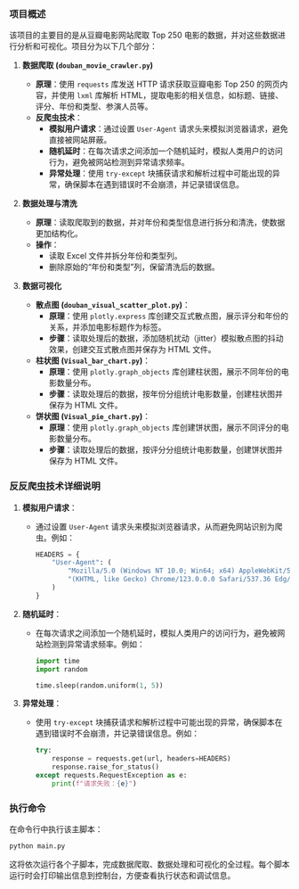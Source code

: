 ### 项目概述

该项目的主要目的是从豆瓣电影网站爬取 Top 250 电影的数据，并对这些数据进行分析和可视化。项目分为以下几个部分：

1. **数据爬取 (`douban_movie_crawler.py`)**
    - **原理**：使用 `requests` 库发送 HTTP 请求获取豆瓣电影 Top 250 的网页内容，并使用 `lxml` 库解析 HTML，提取电影的相关信息，如标题、链接、评分、年份和类型、参演人员等。
    - **反爬虫技术**：
        - **模拟用户请求**：通过设置 `User-Agent` 请求头来模拟浏览器请求，避免直接被网站屏蔽。
        - **随机延时**：在每次请求之间添加一个随机延时，模拟人类用户的访问行为，避免被网站检测到异常请求频率。
        - **异常处理**：使用 `try-except` 块捕获请求和解析过程中可能出现的异常，确保脚本在遇到错误时不会崩溃，并记录错误信息。

2. **数据处理与清洗**
    - **原理**：读取爬取到的数据，并对年份和类型信息进行拆分和清洗，使数据更加结构化。
    - **操作**：
        - 读取 Excel 文件并拆分年份和类型列。
        - 删除原始的“年份和类型”列，保留清洗后的数据。

3. **数据可视化**
    - **散点图 (`douban_visual_scatter_plot.py`)**：
        - **原理**：使用 `plotly.express` 库创建交互式散点图，展示评分和年份的关系，并添加电影标题作为标签。
        - **步骤**：读取处理后的数据，添加随机扰动（jitter）模拟散点图的抖动效果，创建交互式散点图并保存为 HTML 文件。
    - **柱状图 (`Visual_bar_chart.py`)**：
        - **原理**：使用 `plotly.graph_objects` 库创建柱状图，展示不同年份的电影数量分布。
        - **步骤**：读取处理后的数据，按年份分组统计电影数量，创建柱状图并保存为 HTML 文件。
    - **饼状图 (`Visual_pie_chart.py`)**：
        - **原理**：使用 `plotly.graph_objects` 库创建饼状图，展示不同评分的电影数量分布。
        - **步骤**：读取处理后的数据，按评分分组统计电影数量，创建饼状图并保存为 HTML 文件。

### 反反爬虫技术详细说明

1. **模拟用户请求**：
    - 通过设置 `User-Agent` 请求头来模拟浏览器请求，从而避免网站识别为爬虫。例如：
      ```python
      HEADERS = {
          "User-Agent": (
              "Mozilla/5.0 (Windows NT 10.0; Win64; x64) AppleWebKit/537.36 "
              "(KHTML, like Gecko) Chrome/123.0.0.0 Safari/537.36 Edg/123.0.0.0"
          )
      }
      ```

2. **随机延时**：
    - 在每次请求之间添加一个随机延时，模拟人类用户的访问行为，避免被网站检测到异常请求频率。例如：
      ```python
      import time
      import random

      time.sleep(random.uniform(1, 5))
      ```

3. **异常处理**：
    - 使用 `try-except` 块捕获请求和解析过程中可能出现的异常，确保脚本在遇到错误时不会崩溃，并记录错误信息。例如：
      ```python
      try:
          response = requests.get(url, headers=HEADERS)
          response.raise_for_status()
      except requests.RequestException as e:
          print(f"请求失败：{e}")
      ```

### 执行命令

在命令行中执行该主脚本：

```bash
python main.py
```

这将依次运行各个子脚本，完成数据爬取、数据处理和可视化的全过程。每个脚本运行时会打印输出信息到控制台，方便查看执行状态和调试信息。